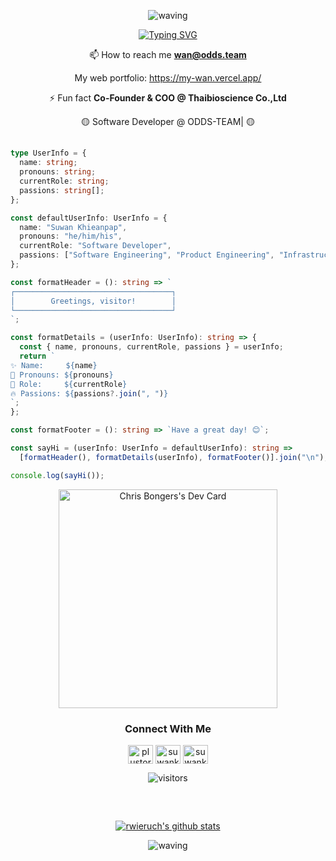 <div align="center" >
 
 ![waving](https://capsule-render.vercel.app/api?type=waving&height=90&color=6d6aff)

 <div align="center" >
  
  [![Typing SVG](https://readme-typing-svg.herokuapp.com?font=Mouse+Memoirs&size=74&pause=500&color=6d6affBC&vCenter=true&width=700&height=80&lines=I'm+Suwan+Khiean-pap+(wan);A+Passionate+Software+Engineer;From+Thailand)](https://git.io/typing-svg)
  
  </div>

 </div>

<div align="center" >

 📫 How to reach me **wan@odds.team**

My web portfolio: https://my-wan.vercel.app/

 ⚡ Fun fact **Co-Founder & COO @ Thaibioscience Co.,Ltd**

 🟡 Software Developer @ ODDS-TEAM| 🟡
	
##

<div align="left" >

``` TypeScript
type UserInfo = {
  name: string;
  pronouns: string;
  currentRole: string;
  passions: string[];
};

const defaultUserInfo: UserInfo = {
  name: "Suwan Khieanpap",
  pronouns: "he/him/his",
  currentRole: "Software Developer",
  passions: ["Software Engineering", "Product Engineering", "Infrastructure as Code"],
};

const formatHeader = (): string => `
┌───────────────────────────────────┐
│        Greetings, visitor!        │
└───────────────────────────────────┘
`;

const formatDetails = (userInfo: UserInfo): string => {
  const { name, pronouns, currentRole, passions } = userInfo;
  return `
✨ Name:     ${name}
🌟 Pronouns: ${pronouns}
🚀 Role:     ${currentRole}
🔥 Passions: ${passions?.join(", ")}
`;
};

const formatFooter = (): string => `Have a great day! 😊`;

const sayHi = (userInfo: UserInfo = defaultUserInfo): string =>
  [formatHeader(), formatDetails(userInfo), formatFooter()].join("\n");

console.log(sayHi());


```

 </div>
 


<a href="https://app.daily.dev/oncepk"><img src="https://github.com/oncepk/oncepk/blob/main/devcard.svg" width="350" alt="Chris Bongers's Dev Card"/></a>


<h3 align="center"><strong>Connect With Me</strong></h3>
<p align="center">
<a href="https://fb.com/plustor9.ss" target="blank"><img align="center" src="https://raw.githubusercontent.com/rahuldkjain/github-profile-readme-generator/master/src/images/icons/Social/facebook.svg" alt="plustor9.ss" height="30" width="40" /></a>
<a href="https://instagram.com/suwankhp" target="blank"><img align="center" src="https://raw.githubusercontent.com/rahuldkjain/github-profile-readme-generator/master/src/images/icons/Social/instagram.svg" alt="suwankhp" height="30" width="40" /></a>
<a href="https://linkedin.com/in/suwankhp" target="blank"><img align="center" src="https://raw.githubusercontent.com/rahuldkjain/github-profile-readme-generator/master/src/images/icons/Social/linked-in-alt.svg" alt="suwankhp" height="30" width="40" /></a>
	
</p>



![visitors](https://komarev.com/ghpvc/?username=oncepk&style=plastic-square)
##




 </div>

</div>
</br>
<div align="center" >
	
[![rwieruch's github stats](https://github-readme-stats.vercel.app/api?username=suwankhp&show_icons=true&theme=holi&count_private=true)](https://github.com/oncepk/)

</div>

<div align="center" >
 
 ![waving](https://capsule-render.vercel.app/api?type=waving&color=6d6aff&height=120&section=footer)
 
</div>
